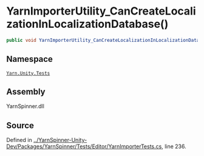# YarnImporterUtility\_CanCreateLocalizationInLocalizationDatabase\(\)

```csharp
public void YarnImporterUtility_CanCreateLocalizationInLocalizationDatabase()
```

## Namespace

[`Yarn.Unity.Tests`](../)

## Assembly

YarnSpinner.dll

## Source

Defined in [../YarnSpinner-Unity-Dev/Packages/YarnSpinner/Tests/Editor/YarnImporterTests.cs](https://github.com/YarnSpinnerTool/YarnSpinner-Unity//blob/develop/Tests/Editor/YarnImporterTests.cs#L236), line 236.


